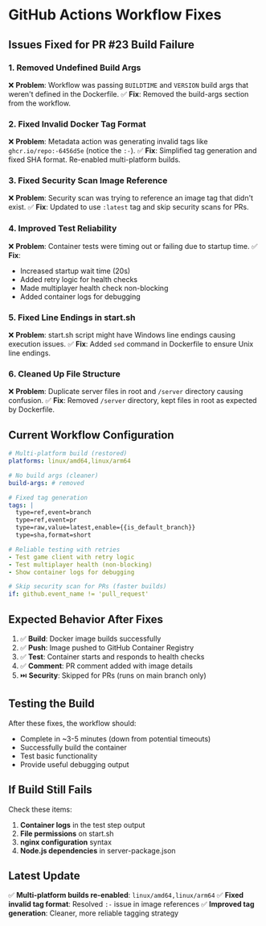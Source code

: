 # GitHub Actions Workflow Fixes

## Issues Fixed for PR #23 Build Failure

### 1. **Removed Undefined Build Args**
❌ **Problem**: Workflow was passing `BUILDTIME` and `VERSION` build args that weren't defined in the Dockerfile.
✅ **Fix**: Removed the build-args section from the workflow.

### 2. **Fixed Invalid Docker Tag Format**
❌ **Problem**: Metadata action was generating invalid tags like `ghcr.io/repo:-6456d5e` (notice the `:-`).
✅ **Fix**: Simplified tag generation and fixed SHA format. Re-enabled multi-platform builds.

### 3. **Fixed Security Scan Image Reference**
❌ **Problem**: Security scan was trying to reference an image tag that didn't exist.
✅ **Fix**: Updated to use `:latest` tag and skip security scans for PRs.

### 4. **Improved Test Reliability**
❌ **Problem**: Container tests were timing out or failing due to startup time.
✅ **Fix**: 
- Increased startup wait time (20s)
- Added retry logic for health checks
- Made multiplayer health check non-blocking
- Added container logs for debugging

### 5. **Fixed Line Endings in start.sh**
❌ **Problem**: start.sh script might have Windows line endings causing execution issues.
✅ **Fix**: Added `sed` command in Dockerfile to ensure Unix line endings.

### 6. **Cleaned Up File Structure**
❌ **Problem**: Duplicate server files in root and `/server` directory causing confusion.
✅ **Fix**: Removed `/server` directory, kept files in root as expected by Dockerfile.

## Current Workflow Configuration

```yaml
# Multi-platform build (restored)
platforms: linux/amd64,linux/arm64

# No build args (cleaner)
build-args: # removed

# Fixed tag generation
tags: |
  type=ref,event=branch
  type=ref,event=pr  
  type=raw,value=latest,enable={{is_default_branch}}
  type=sha,format=short

# Reliable testing with retries
- Test game client with retry logic
- Test multiplayer health (non-blocking)
- Show container logs for debugging

# Skip security scan for PRs (faster builds)
if: github.event_name != 'pull_request'
```

## Expected Behavior After Fixes

1. ✅ **Build**: Docker image builds successfully
2. ✅ **Push**: Image pushed to GitHub Container Registry 
3. ✅ **Test**: Container starts and responds to health checks
4. ✅ **Comment**: PR comment added with image details
5. ⏭️ **Security**: Skipped for PRs (runs on main branch only)

## Testing the Build

After these fixes, the workflow should:
- Complete in ~3-5 minutes (down from potential timeouts)
- Successfully build the container
- Test basic functionality
- Provide useful debugging output

## If Build Still Fails

Check these items:
1. **Container logs** in the test step output
2. **File permissions** on start.sh
3. **nginx configuration** syntax
4. **Node.js dependencies** in server-package.json

## Latest Update

✅ **Multi-platform builds re-enabled**: `linux/amd64,linux/arm64`
✅ **Fixed invalid tag format**: Resolved `:-` issue in image references
✅ **Improved tag generation**: Cleaner, more reliable tagging strategy